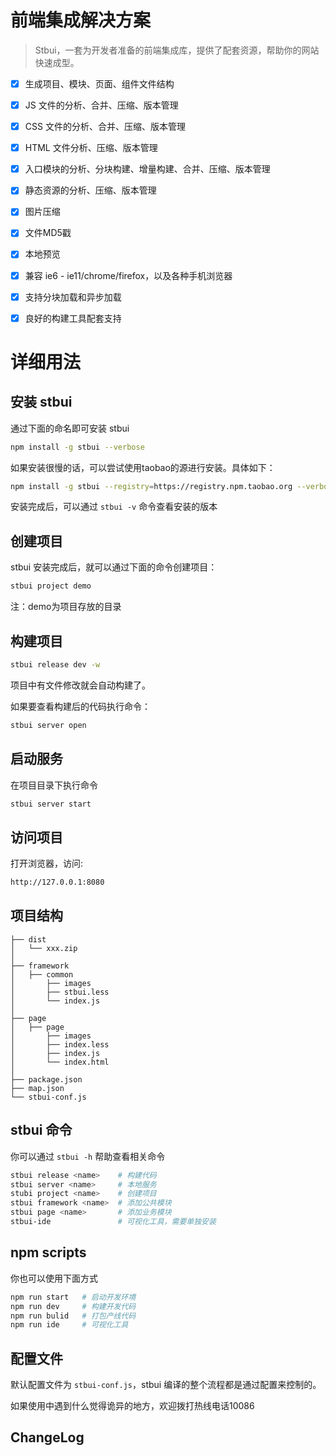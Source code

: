 前端集成解决方案
=============
> Stbui，一套为开发者准备的前端集成库，提供了配套资源，帮助你的网站快速成型。

- [x] 生成项目、模块、页面、组件文件结构
- [x] JS 文件的分析、合并、压缩、版本管理
- [x] CSS 文件的分析、合并、压缩、版本管理
- [x] HTML 文件分析、压缩、版本管理
- [x] 入口模块的分析、分块构建、增量构建、合并、压缩、版本管理
- [x] 静态资源的分析、压缩、版本管理
- [x] 图片压缩
- [x] 文件MD5戳
- [x] 本地预览
- [x] 兼容 ie6 - ie11/chrome/firefox，以及各种手机浏览器
- [x] 支持分块加载和异步加载
- [x] 良好的构建工具配套支持


# 详细用法
## 安装 stbui

通过下面的命名即可安装 stbui
```bash
npm install -g stbui --verbose
```
如果安装很慢的话，可以尝试使用taobao的源进行安装。具体如下：
```bash
npm install -g stbui --registry=https://registry.npm.taobao.org --verbose
```
安装完成后，可以通过 `stbui -v` 命令查看安装的版本


## 创建项目

stbui 安装完成后，就可以通过下面的命令创建项目：
```bash
stbui project demo
```
注：demo为项目存放的目录


## 构建项目
```bash
stbui release dev -w
```
项目中有文件修改就会自动构建了。

如果要查看构建后的代码执行命令：
```bash
stbui server open
```


## 启动服务

在项目目录下执行命令

```bash
stbui server start
```

## 访问项目
打开浏览器，访问:

```bash
http://127.0.0.1:8080
```


## 项目结构
```
├── dist
│   └── xxx.zip
│
├── framework
│   ├── common
│       ├── images
│       ├── stbui.less
│       └── index.js
│
├── page
│   ├── page
│       ├── images
│       ├── index.less
│       ├── index.js
│       └── index.html
│
├── package.json
├── map.json
└── stbui-conf.js
```



## stbui 命令
你可以通过 `stbui -h` 帮助查看相关命令

```bash
stbui release <name>    # 构建代码
stbui server <name>     # 本地服务
stubi project <name>    # 创建项目
stbui framework <name>  # 添加公共模块
stbui page <name>       # 添加业务模块
stbui-ide               # 可视化工具，需要单独安装
```

## npm scripts
你也可以使用下面方式
```bash
npm run start   # 启动开发环境
npm run dev     # 构建开发代码
npm run bulid   # 打包产线代码
npm run ide     # 可视化工具
```

## 配置文件

默认配置文件为 `stbui-conf.js`，stbui 编译的整个流程都是通过配置来控制的。


如果使用中遇到什么觉得诡异的地方，欢迎拨打热线电话10086

## ChangeLog
